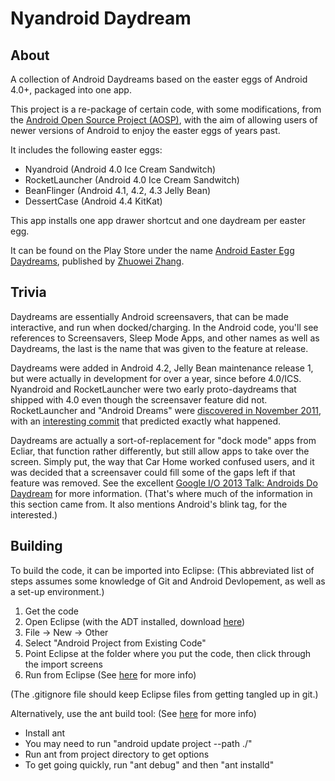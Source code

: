 Nyandroid Daydream
==================

About
------
A collection of Android Daydreams based on the easter eggs of Android 4.0+, packaged into one app.

This project is a re-package of certain code, with some modifications,
from the [Android Open Source Project (AOSP)][AOSP], with the aim of allowing users of newer
versions of Android to enjoy the easter eggs of years past.

[AOSP]: https://android.googlesource.com

It includes the following easter eggs:

* Nyandroid (Android 4.0 Ice Cream Sandwitch)
* RocketLauncher (Android 4.0 Ice Cream Sandwitch)
* BeanFlinger (Android 4.1, 4.2, 4.3 Jelly Bean)
* DessertCase (Android 4.4 KitKat)

This app installs one app drawer shortcut and one daydream per easter egg.

It can be found on the Play Store under the name [Android Easter Egg Daydreams][applink],
published by [Zhuowei Zhang][].

[applink]: https://play.google.com/store/apps/details?id=net.zhuoweizhang.nyandroid
[Zhuowei Zhang]: https://github.com/zhuowei

Trivia
------
Daydreams are essentially Android screensavers, that can be made interactive, and run when docked/charging. In the Android code, you'll see references to Screensavers, Sleep Mode Apps, and other names as well as Daydreams, the last is the name that was given to the feature at release.

Daydreams were added in Android 4.2, Jelly Bean maintenance release 1, but were actually in development for over a year, since before 4.0/ICS. 
Nyandroid and RocketLauncher were two early proto-daydreams that shipped with 4.0 even though the screensaver feature did not. RocketLauncher and "Android Dreams" were [discovered in November 2011][rocketDiscovered], with an [interesting commit][predictLeak] that predicted exactly what happened.

Daydreams are actually a sort-of-replacement for "dock mode" apps from Ecliar, that function rather differently, but still allow apps to take over the screen. Simply put, the way that Car Home worked confused users, and it was decided that a screensaver could fill some of the gaps left if that feature was removed. See the excellent [Google I/O 2013 Talk: Androids Do Daydream][AndroidsDoDaydream] for more information. (That's where much of the information in this section came from. It also mentions Android's blink tag, for the interested.)

[predictLeak]: https://github.com/CyanogenMod/android_packages_apps_Settings/commit/d1d9fc3ac9f2b6f2f2b8d042ed4e6180d0ac904f
[rocketDiscovered]: http://www.androidpolice.com/2011/11/30/another-ics-easter-egg-weird-star-wars-like-light-speed-launcher-found-hidden-in-the-depths-of-ice-cream-sandwich/
[AndroidsDoDaydream]: https://www.youtube.com/watch?v=h_kcDkwoTr0

Building
--------
To build the code, it can be imported into Eclipse:
(This abbreviated list of steps assumes some knowledge of Git and Android Devlopement, as well as a set-up environment.)

1. Get the code
2. Open Eclipse (with the ADT installed, download [here][SDK_Bundle])
3. File -> New -> Other
4. Select "Android Project from Existing Code"
5. Point Eclipse at the folder where you put the code, then click through the import screens
6. Run from Eclipse (See [here][BuildAndRun] for more info)

(The .gitignore file should keep Eclipse files from getting tangled up in git.)


Alternatively, use the ant build tool: (See [here][buildCMD] for more info)

* Install ant
* You may need to run "android update project --path ./"
* Run ant from project directory to get options
* To get going quickly, run "ant debug" and then "ant installd"


[SDK_Bundle]: https://developer.android.com/
[BuildAndRun]: https://developer.android.com/tools/building/building-eclipse.html#RunningOnDeviceEclipse
[buildCMD]: https://developer.android.com/tools/building/building-cmdline.html